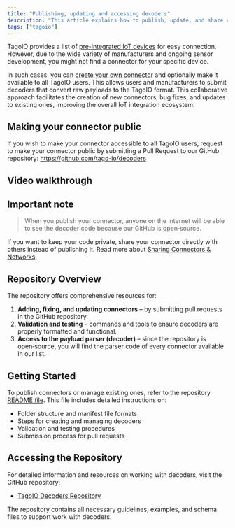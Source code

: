 ```yaml
---
title: "Publishing, updating and accessing decoders"
description: "This article explains how to publish, update, and share custom decoders (connectors) in TagoIO, including how to make a connector public via the GitHub repository and a video walkthrough."
tags: ["tagoio"]
---
```

TagoIO provides a list of [pre-integrated IoT devices](https://admin.tago.io/connectors) for easy connection. However, due to the wide variety of manufacturers and ongoing sensor development, you might not find a connector for your specific device.

In such cases, you can [create your own connector](/docs/tagoio/payload-parser/building-your-own-parser) and optionally make it available to all TagoIO users. This allows users and manufacturers to submit decoders that convert raw payloads to the TagoIO format. This collaborative approach facilitates the creation of new connectors, bug fixes, and updates to existing ones, improving the overall IoT integration ecosystem.

## Making your connector public
If you wish to make your connector accessible to all TagoIO users, request to make your connector public by submitting a Pull Request to our GitHub repository:
https://github.com/tago-io/decoders

## Video walkthrough

<YouTube videoId="7ejN2q0YWo0" title="
How to publish Connectors using the Open Connector Github repository" />

## Important note
> When you publish your connector, anyone on the internet will be able to see the decoder code because our GitHub is open‑source.



If you want to keep your code private, share your connector directly with others instead of publishing it. Read more about [Sharing Connectors & Networks](/docs/tagoio/payload-parser/connector/sharing-connectors-networks).

## Repository Overview
The repository offers comprehensive resources for:

1. **Adding, fixing, and updating connectors** – by submitting pull requests in the GitHub repository.
2. **Validation and testing** – commands and tools to ensure decoders are properly formatted and functional.
3. **Access to the payload parser (decoder)** – since the repository is open‑source, you will find the parser code of every connector available in our list.

## Getting Started
To publish connectors or manage existing ones, refer to the repository [README file](https://github.com/tago-io/decoders/blob/main/README.md). This file includes detailed instructions on:

* Folder structure and manifest file formats  
* Steps for creating and managing decoders  
* Validation and testing procedures  
* Submission process for pull requests  

## Accessing the Repository
For detailed information and resources on working with decoders, visit the GitHub repository:

 - [TagoIO Decoders Repository](https://github.com/tago-io/decoders)

 The repository contains all necessary guidelines, examples, and schema files to support work with decoders.